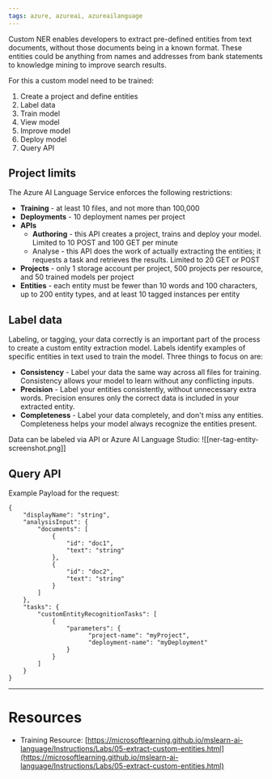 ```yaml
---
tags: azure, azureai, azureailanguage
---
```


Custom NER enables developers to extract pre-defined entities from text documents, without those documents being in a known format. These entities could be anything from names and addresses from bank statements to knowledge mining to improve search results.

For this a custom model need to be trained:

1. Create a project and define entities
2. Label data
3. Train model
4. View model
5. Improve model
6. Deploy model
7. Query API

## Project limits

The Azure AI Language Service enforces the following restrictions:

-   **Training** - at least 10 files, and not more than 100,000
-   **Deployments** - 10 deployment names per project
-   **APIs**
    -   **Authoring** - this API creates a project, trains and deploy your model. Limited to 10 POST and 100 GET per minute
    -   Analyse - this API does the work of actually extracting the entities; it requests a task and retrieves the results. Limited to 20 GET or POST
-   **Projects** - only 1 storage account per project, 500 projects per resource, and 50 trained models per project
-   **Entities** - each entity must be fewer than 10 words and 100 characters, up to 200 entity types, and at least 10 tagged instances per entity

## Label data

Labeling, or tagging, your data correctly is an important part of the process to create a custom entity extraction model. Labels identify examples of specific entities in text used to train the model. Three things to focus on are:

-   **Consistency** - Label your data the same way across all files for training. Consistency allows your model to learn without any conflicting inputs.
-   **Precision** - Label your entities consistently, without unnecessary extra words. Precision ensures only the correct data is included in your extracted entity.
-   **Completeness** - Label your data completely, and don't miss any entities. Completeness helps your model always recognize the entities present.

Data can be labeled via API or Azure AI Language Studio: ![[ner-tag-entity-screenshot.png]]

## Query API

Example Payload for the request:

```
{
    "displayName": "string",
    "analysisInput": {
        "documents": [
            {
                "id": "doc1",
                "text": "string"
            },
            {
                "id": "doc2",
                "text": "string"
            }
        ]
    },
    "tasks": {
        "customEntityRecognitionTasks": [
            {
                "parameters": {
                      "project-name": "myProject",
                      "deployment-name": "myDeployment"
                }
            }
        ]
    }
}
```

---

# Resources

-   Training Resource: [https://microsoftlearning.github.io/mslearn-ai-language/Instructions/Labs/05-extract-custom-entities.html](https://microsoftlearning.github.io/mslearn-ai-language/Instructions/Labs/05-extract-custom-entities.html)
